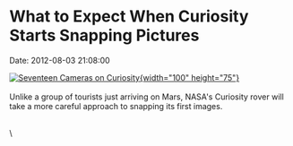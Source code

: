 What to Expect When Curiosity Starts Snapping Pictures
======================================================

Date: 2012-08-03 21:08:00

[![Seventeen Cameras on
Curiosity](http://www.jpl.nasa.gov/images/msl/20120803/malin-4-th.jpg){width="100"
height="75"}](http://www.jpl.nasa.gov/news/news.cfm?release=2012-226&rn=news.xml&rst=3455)\
\
Unlike a group of tourists just arriving on Mars, NASA\'s Curiosity
rover will take a more careful approach to snapping its first images.

\
\
